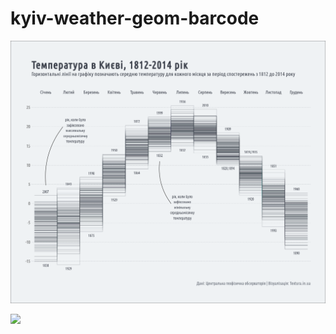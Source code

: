 # kyiv-weather-geom-barcode

![](https://github.com/andriy-gazin/kyiv-weather-geom-barcode/raw/master/weather_static_step.png)

![](https://github.com/andriy-gazin/kyiv-weather-geom-barcode/raw/master/weather.gif)


